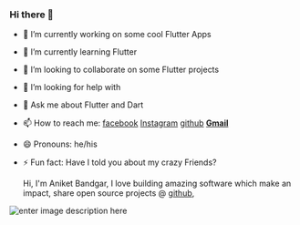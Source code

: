 ### Hi there 👋




- 🔭 I’m currently working on some cool Flutter Apps
- 🌱 I’m currently learning Flutter 
- 👯 I’m looking to collaborate on some Flutter projects
- 🤔 I’m looking for help with 
- 💬 Ask me about Flutter and Dart
- 📫 How to reach me: [facebook](https://www.facebook.com/aniket.bandgar.3/)  [Instagram](https://www.instagram.com/___aniket__456/) [github](https://github.com/aniketBandgar) [**Gmail**](mailto:aniketbandgar505@gmail.com)
- 😄 Pronouns: he/his
- ⚡ Fun fact: Have I told you about my crazy Friends?

    Hi, I'm Aniket Bandgar, I love building amazing software which make an impact,
  share open source projects @ [github](https://github.com/aniketBandgar),

![enter image description here](https://github-readme-stats.vercel.app/api?username=aniketBandgar&&show_icons=true&title_color=ffffff&icon_color=bb2acf&text_color=daf7dc&bg_color=151515)
